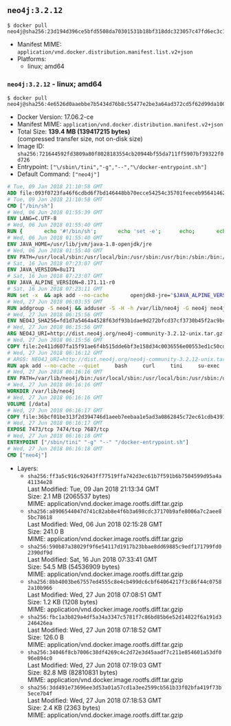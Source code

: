 ## `neo4j:3.2.12`

```console
$ docker pull neo4j@sha256:23d194d396ce5bfd5508da70301531b18bf318ddc323057c47fd6ec3c178f0b6
```

-	Manifest MIME: `application/vnd.docker.distribution.manifest.list.v2+json`
-	Platforms:
	-	linux; amd64

### `neo4j:3.2.12` - linux; amd64

```console
$ docker pull neo4j@sha256:4e6526d0aaebbe7b5434d76b8c55477e2be3a64ad372cd5f62d99da1003e5874
```

-	Docker Version: 17.06.2-ce
-	Manifest MIME: `application/vnd.docker.distribution.manifest.v2+json`
-	Total Size: **139.4 MB (139417215 bytes)**  
	(compressed transfer size, not on-disk size)
-	Image ID: `sha256:721644592fd3809a80f8028183554cb20944bf55da711ff5907bf39322f0d726`
-	Entrypoint: `["\/sbin\/tini","-g","--","\/docker-entrypoint.sh"]`
-	Default Command: `["neo4j"]`

```dockerfile
# Tue, 09 Jan 2018 21:10:58 GMT
ADD file:093f0723fa46f6cdbd6f7bd146448bb70ecce54254c35701feeceb956414622f in / 
# Tue, 09 Jan 2018 21:10:58 GMT
CMD ["/bin/sh"]
# Wed, 06 Jun 2018 01:55:39 GMT
ENV LANG=C.UTF-8
# Wed, 06 Jun 2018 01:55:40 GMT
RUN { 		echo '#!/bin/sh'; 		echo 'set -e'; 		echo; 		echo 'dirname "$(dirname "$(readlink -f "$(which javac || which java)")")"'; 	} > /usr/local/bin/docker-java-home 	&& chmod +x /usr/local/bin/docker-java-home
# Wed, 06 Jun 2018 01:55:40 GMT
ENV JAVA_HOME=/usr/lib/jvm/java-1.8-openjdk/jre
# Wed, 06 Jun 2018 01:55:40 GMT
ENV PATH=/usr/local/sbin:/usr/local/bin:/usr/sbin:/usr/bin:/sbin:/bin:/usr/lib/jvm/java-1.8-openjdk/jre/bin:/usr/lib/jvm/java-1.8-openjdk/bin
# Sat, 16 Jun 2018 07:23:07 GMT
ENV JAVA_VERSION=8u171
# Sat, 16 Jun 2018 07:23:07 GMT
ENV JAVA_ALPINE_VERSION=8.171.11-r0
# Sat, 16 Jun 2018 07:23:11 GMT
RUN set -x 	&& apk add --no-cache 		openjdk8-jre="$JAVA_ALPINE_VERSION" 	&& [ "$JAVA_HOME" = "$(docker-java-home)" ]
# Wed, 27 Jun 2018 06:03:55 GMT
RUN addgroup -S neo4j && adduser -S -H -h /var/lib/neo4j -G neo4j neo4j
# Wed, 27 Jun 2018 06:15:56 GMT
ENV NEO4J_SHA256=fd1d7a5464a4528f63df93b1dae9d272bfcd37cf3730b45f2ac9bca458cb68a8 NEO4J_TARBALL=neo4j-community-3.2.12-unix.tar.gz
# Wed, 27 Jun 2018 06:15:56 GMT
ARG NEO4J_URI=http://dist.neo4j.org/neo4j-community-3.2.12-unix.tar.gz
# Wed, 27 Jun 2018 06:15:56 GMT
COPY file:2e411d607fa15f91ae6f4b515dde6bf3e158d34c0036556e00553ed1c50cd63d in /tmp/ 
# Wed, 27 Jun 2018 06:16:12 GMT
# ARGS: NEO4J_URI=http://dist.neo4j.org/neo4j-community-3.2.12-unix.tar.gz
RUN apk add --no-cache --quiet     bash     curl     tini     su-exec     && curl --fail --silent --show-error --location --remote-name ${NEO4J_URI}     && echo "${NEO4J_SHA256}  ${NEO4J_TARBALL}" | sha256sum -csw -     && tar --extract --file ${NEO4J_TARBALL} --directory /var/lib     && mv /var/lib/neo4j-* /var/lib/neo4j     && rm ${NEO4J_TARBALL}     && mv /var/lib/neo4j/data /data     && chown -R neo4j:neo4j /data     && chmod -R 777 /data     && chown -R neo4j:neo4j /var/lib/neo4j     && chmod -R 777 /var/lib/neo4j     && ln -s /data /var/lib/neo4j/data     && apk del curl
# Wed, 27 Jun 2018 06:16:16 GMT
ENV PATH=/var/lib/neo4j/bin:/usr/local/sbin:/usr/local/bin:/usr/sbin:/usr/bin:/sbin:/bin:/usr/lib/jvm/java-1.8-openjdk/jre/bin:/usr/lib/jvm/java-1.8-openjdk/bin
# Wed, 27 Jun 2018 06:16:16 GMT
WORKDIR /var/lib/neo4j
# Wed, 27 Jun 2018 06:16:16 GMT
VOLUME [/data]
# Wed, 27 Jun 2018 06:16:17 GMT
COPY file:36bcf01be313f2d394746d1aeeb7eebaa1e5ad3a0862845c72ec61cdb4391f83 in /docker-entrypoint.sh 
# Wed, 27 Jun 2018 06:16:17 GMT
EXPOSE 7473/tcp 7474/tcp 7687/tcp
# Wed, 27 Jun 2018 06:16:18 GMT
ENTRYPOINT ["/sbin/tini" "-g" "--" "/docker-entrypoint.sh"]
# Wed, 27 Jun 2018 06:16:18 GMT
CMD ["neo4j"]
```

-	Layers:
	-	`sha256:ff3a5c916c92643ff77519ffa742d3ec61b7f591b6b7504599d95a4a41134e28`  
		Last Modified: Tue, 09 Jan 2018 21:13:34 GMT  
		Size: 2.1 MB (2065537 bytes)  
		MIME: application/vnd.docker.image.rootfs.diff.tar.gzip
	-	`sha256:a8906544047d741c82ab8e4f6b3a698cdc37170b9afe8006a7c2aee85bc78618`  
		Last Modified: Wed, 06 Jun 2018 02:15:28 GMT  
		Size: 241.0 B  
		MIME: application/vnd.docker.image.rootfs.diff.tar.gzip
	-	`sha256:590b87a38029f9f6e54117d1917b23bbae8dd69885c9edf171799fd02390df9d`  
		Last Modified: Sat, 16 Jun 2018 07:33:41 GMT  
		Size: 54.5 MB (54536909 bytes)  
		MIME: application/vnd.docker.image.rootfs.diff.tar.gzip
	-	`sha256:8bb4003be67557ed4555c8e4cb499dc6cbf64064217f3c86f44c07582a10b966`  
		Last Modified: Wed, 27 Jun 2018 07:08:51 GMT  
		Size: 1.2 KB (1208 bytes)  
		MIME: application/vnd.docker.image.rootfs.diff.tar.gzip
	-	`sha256:fbc1a3b829a4df5a34a3347c5781f7c86bd85b6e52d14822f6a191d3246426ea`  
		Last Modified: Wed, 27 Jun 2018 07:18:52 GMT  
		Size: 126.0 B  
		MIME: application/vnd.docker.image.rootfs.diff.tar.gzip
	-	`sha256:34046f8cb7006c38df4269c4c2d72e3d45aadf7c211e854601a53df096e894c0`  
		Last Modified: Wed, 27 Jun 2018 07:19:03 GMT  
		Size: 82.8 MB (82810831 bytes)  
		MIME: application/vnd.docker.image.rootfs.diff.tar.gzip
	-	`sha256:3dd491e73696ee3d53a01a57cd1a3ee2599cb561b33f02bfa419f73b5ece7b4f`  
		Last Modified: Wed, 27 Jun 2018 07:18:53 GMT  
		Size: 2.4 KB (2363 bytes)  
		MIME: application/vnd.docker.image.rootfs.diff.tar.gzip
